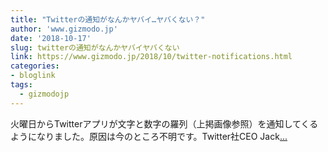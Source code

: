 ```yaml
---
title: "Twitterの通知がなんかヤバイ…ヤバくない？"
author: 'www.gizmodo.jp'
date: '2018-10-17'
slug: twitterの通知がなんかヤバイヤバくない
link: https://www.gizmodo.jp/2018/10/twitter-notifications.html
categories:
- bloglink
tags:
  - gizmodojp
---
```


火曜日からTwitterアプリが文字と数字の羅列（上掲画像参照）を通知してくるようになりました。原因は今のところ不明です。Twitter社CEO Jack[... <i class="fas fa-external-link-alt"></i>](https://www.gizmodo.jp/2018/10/twitter-notifications.html)

